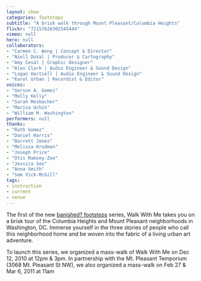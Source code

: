 ```yaml
---
layout: show
categories: footsteps
subtitle: "A brisk walk through Mount Pleasant/Columbia Heights"
flickr: "72157626302545444"
vimeo: null
hero: null
collaborators:
- "Carmen C. Wong | Concept & Director"
- "Niell DuVal | Producer & Cartography"
- "Amy Cesal | Graphic Designer"
- "Alex Clark | Audio Engineer & Sound Design"
- "Logan Hartsell | Audio Engineer & Sound Design"
- "Karol Urban | Recordist & Editor"
voices:
- "Gerson A. Gomez"
- "Molly Kelly"
- "Sarah Mosbacher"
- "Marisa Uchin"
- "William M. Washington"
performers: null
thanks:
- "Ruth Gomez"
- "Daniel Harris"
- "Barrett Jones"
- "Melissa Krodman"
- "Joseph Price"
- "Otis Ramzey-Zoe"
- "Jessica Seo"
- "Anna Smith"
- "Sam Vick-McGill"
tags:
- instruction
- current
- venue
---
```

The first of the new [banished? footsteps]({{site.baseurl}}/footsteps) series, Walk With Me takes you on a brisk tour of the Columbia Heights and Mount Pleasant neighborhoods in Washington, DC. Immerse yourself in the three stories of people who call this neighborhood home and be woven into the fabric of a living urban art adventure.

To launch this series, we organized a mass-walk of Walk With Me on Dec 12, 2010 at 12pm & 3pm. In partnership with the Mt. Pleasant Temporium (3068 Mt. Pleasant St NW), we also organized a mass-walk on Feb 27 & Mar 6, 2011 at 11am